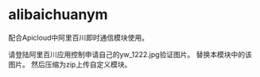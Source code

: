 # alibaichuanym
配合Apicloud中阿里百川即时通信模块使用。

请登陆阿里百川应用控制申请自己的yw_1222.jpg验证图片。
替换本模块中的该图片。
然后压缩为zip上传自定义模块。